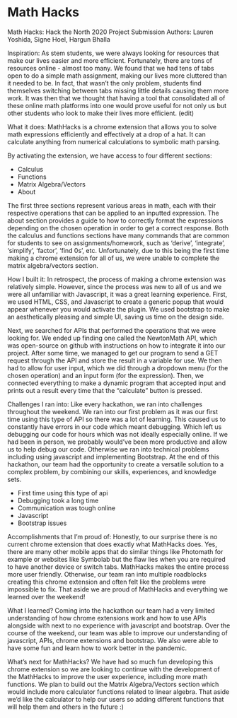 # Math Hacks

Math Hacks: Hack the North 2020 Project Submission 
Authors: Lauren Yoshida, Signe Hoel, Hargun Bhalla 

Inspiration:
As stem students, we were always looking for resources that make our lives easier and more efficient. Fortunately, there are tons of resources online - almost too many. We found that we had tens of tabs open to do a simple math assignment, making our lives more cluttered than it needed to be. In fact, that wasn’t the only problem, students find themselves switching between tabs missing little details causing them more work. It was then that we thought that having a tool that consolidated all of these online math platforms into one would prove useful for not only us but other students who look to make their lives more efficient. (edit)

What it does:
MathHacks is a chrome extension that allows you to solve math expressions efficiently and effectively at a drop of a hat. It can calculate anything from numerical calculations to symbolic math parsing. 

By activating the extension, we have access to four different sections:
- Calculus 
- Functions
- Matrix Algebra/Vectors
- About

The first three sections represent various areas in math, each with their respective operations that can be applied to an inputted expression. The about section provides a guide to how to correctly format the expressions depending on the chosen operation in order to get a correct response. 
Both the calculus and functions sections have many commands that are common for students to see on assignments/homework, such as ‘derive’, ‘integrate’, ‘simplify’, ‘factor’, ‘find 0s’, etc. Unfortunately, due to this being the first time making a chrome extension for all of us, we were unable to complete the matrix algebra/vectors section.

How I built it:
In retrospect, the process of making a chrome extension was relatively simple. However, since the process was new to all of us and we were all unfamiliar with Javascript, it was a great learning experience. First, we used HTML, CSS, and Javascript to create a generic popup that would appear whenever you would activate the plugin. We used bootstrap to make an aesthetically pleasing and simple UI, saving us time on the design side. 

Next, we searched for APIs that performed the operations that we were looking for. We ended up finding one called the NewtonMath API, which was open-source on github with instructions on how to integrate it into our project. After some time, we managed to get our program to send a GET request through the API and store the result in a variable for use. We then had to allow for user input, which we did through a dropdown menu (for the chosen operation) and an input form (for the expression). Then, we connected everything to make a dynamic program that accepted input and prints out a result every time that the “calculate” button is pressed. 

Challenges I ran into:
Like every hackathon, we ran into challenges throughout the weekend. We ran into our first problem as it was our first time using this type of API so there was a lot of learning. This caused us to constantly have errors in our code which meant debugging. Which left us debugging our code for hours which was not ideally especially online. If we had been in person, we probably would’ve been more productive and allow us to help debug our code. Otherwise we ran into technical problems including using javascript and implementing Bootstrap. At the end of this hackathon, our team had the opportunity to create a versatile solution to a complex problem, by combining our skills, experiences, and knowledge sets. 
- First time using this type of api
- Debugging took a long time
- Communication was tough online
- Javascript 
- Bootstrap issues

Accomplishments that I’m proud of:
Honestly, to our surprise there is no current chrome extension that does exactly what MathHacks does. Yes, there are many other mobile apps that do similar things like Photomath for example or websites like Symbolab but the flaw lies when you are required to have another device or switch tabs. MathHacks makes the entire process more user friendly. Otherwise, our team ran into multiple roadblocks creating this chrome extension and often felt like the problems were impossible to fix. That aside we are proud of MathHacks and everything we learned over the weekend!

What I learned?
Coming into the hackathon our team had a very limited understanding of how chrome extensions work and how to use APIs alongside with next to no experience with javascript and bootstrap. Over the course of the weekend, our team was able to improve our understanding of javascript, APIs, chrome extensions and bootstrap. We also were able to have some fun and learn how to work better in the pandemic.

What’s next for MathHacks?
We have had so much fun developing this chrome extension so we are looking to continue with the development of the MathHacks to improve the user experience, including more math functions. We plan to build out the Matrix Algebra/Vectors section which would include more calculator functions related to linear algebra. That aside we’d like the calculator to help our users so adding different functions that will help them and others in the future :) 
